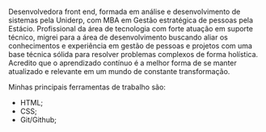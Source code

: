 Desenvolvedora front end, formada em análise e desenvolvimento de sistemas pela Uniderp, com MBA em Gestão estratégica de pessoas pela Estácio.
Profissional da área de tecnologia com forte atuação em suporte técnico, migrei para a área de desenvolvimento buscando aliar os conhecimentos e experiência em gestão de pessoas e projetos com uma base técnica sólida para resolver problemas complexos de forma holística.
Acredito que o aprendizado contínuo é a melhor forma de se manter atualizado e relevante em um mundo de constante transformação. 

Minhas principais ferramentas de trabalho são:

- HTML;
- CSS;
- Git/Github;
